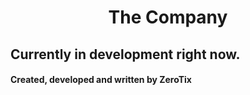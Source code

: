 <!-- markdownlint-disable no-inline-html no-bare-urls line-length header-increment commands-show-output first-line-heading -->

<h1 align="center">The Company</h1>

## Currently in development right now.
#### Created, developed and written by ZeroTix
